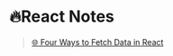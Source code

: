 # 🔥React Notes

> [🌐 Four Ways to Fetch Data in React](https://www.bitnative.com/2020/07/06/four-ways-to-fetch-data-in-react/)
